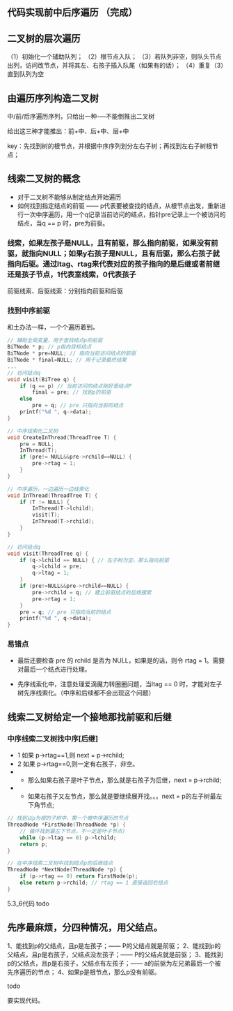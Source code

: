 ## 代码实现前中后序遍历 （完成）

## 二叉树的层次遍历
（1）初始化一个辅助队列；
（2）根节点入队；
（3）若队列非空，则队头节点出列，访问改节点，并将其左、右孩子插入队尾（如果有的话）；
（4）重复（3）直到队列为空

## 由遍历序列构造二叉树

中/前/后序遍历序列，只给出一种-—不能倒推出二叉树

给出这三种才能推出：前+中、后+中、层+中

key：先找到树的根节点，并根据中序序列划分左右子树；再找到左右子树根节点；


## 线索二叉树的概念

- 对于二叉树不能够从制定结点开始遍历
- 如何找到指定结点的前驱 —— p代表要被查找的结点，从根节点出发，重新进行一次中序遍历，用一个q记录当前访问的结点，指针pre记录上一个被访问的结点，当q == p 时，pre为前驱。

### 线索，如果左孩子是NULL，且有前驱，那么指向前驱，如果没有前驱，就指向NULL；如果y右孩子是NULL，且有后驱，那么右孩子就指向后驱。通过ltag、rtag来代表对应的孩子指向的是后继或者前继还是孩子节点，1代表室线索，0代表孩子

前驱线索、后驱线索：分别指向前驱和后驱

### 找到中序前驱
和土办法一样，一个个遍历着到。
``` c
// 辅助全局变量，用于查找结点p的前驱
BiTNode * p; // p指向目标结点
BiTNode * pre=NULL; // 指向当前访问结点的前驱
BiTNode * final=NULL; // 用于记录最终结果
...
// 访问结点q
void visit(BiTree q) {
    if (q == p) // 当前访问的结点刚好是结点P
        final = pre; // 找到p的前驱
    else
        pre = q; // pre 只指向当前的结点
    printf("%d ", q->data);
}
```

<!-- 线索化 -->
``` c
// 中序线索化二叉树
void CreateInThread(ThreadTree T) {
    pre = NULL;
    InThread(T);
    if (pre!= NULL&&pre->rchild==NULL) {
        pre->rtag = 1;
    }
}

// 中序遍历，一边遍历一边线索化
void InThread(ThreadTree T) {
    if (T != NULL) {
        InThread(T->lchild);
        visit(T);
        InThread(T->rchild);
    }
}

// 访问结点q
void visit(ThreadTree q) {
    if (q->lchild == NULL) { // 左子树为空，那么指向前驱
        q->lchild = pre;
        q->ltag = 1;
    }
    if (pre!=NULL&&pre->rchild==NULL) {
        pre->rchild = q; // 建立前驱结点的后继搜索
        pre->rtag = 1;
    }
    pre = q; // pre 只指向当前的结点
    printf("%d ", q->data);
}
```

### 易错点

* 最后还要检查 pre 的 rchild 是否为 NULL，如果是的话，则令 rtag = 1。需要对最后一个结点进行处理。

* 先序线索化中，注意处理爱滴魔力转圈圈问题，当ltag == 0 时，才能对左子树先序线索化。（中序和后续都不会出现这个问题）

## 线索二叉树给定一个接地那找前驱和后继

### 中序线索二叉树找中序[后继]

- 1 如果 p->rtag==1,则 next = p->rchild;
- 2 如果 p->rtag==0,则一定有右孩子，非空。
- - 那么如果右孩子是叶子节点，那么就是右孩子为后继，next = p->rchild;
- - 如果右孩子又左节点，那么就是要继续展开找。。。next = p的左子树最左下角节点;

``` C
// 找到以p为根的子树中，第一个被中序遍历的节点
ThreadNode *FirstNode(ThreadNode *p) {
    // 循环找到最左下节点，不一定是叶子节点)
    while (p->ltag == 0) p->lchild;
    return p;
}

// 在中序线索二叉树中找到结点p的后继结点
ThreadNode *NextNode(ThreadNode *p) {
    if (p->rtag == 0) return FirstNode(p);
    else return p->rchild; // rtag == 1 直接返回右结点
}
```
5.3_6代码 todo
## 先序最麻烦，分四种情况，用父结点。
1、能找到p的父结点，且p是左孩子；—— P的父结点就是前驱；
2、能找到p的父结点，且p是右孩子，父结点没左孩子；—— P的父结点就是前驱；
3、能找到p的父结点，且p是右孩子，父结点有左孩子；—— a的前驱为左兄弟最后一个被先序遍历的节点；
4、如果p是根节点，那么p没有前驱。

todo

要实现代码。